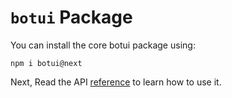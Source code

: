 
# `botui` Package

You can install the core botui package using:

```
npm i botui@next
```

Next, Read the API [reference](./reference.md) to learn how to use it.